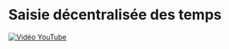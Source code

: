 # Saisie décentralisée des temps

[![Vidéo YouTube](http://img.youtube.com/vi/L1NmJXvEOMM/0.jpg)](https://www.youtube.com/embed/L1NmJXvEOMM)

